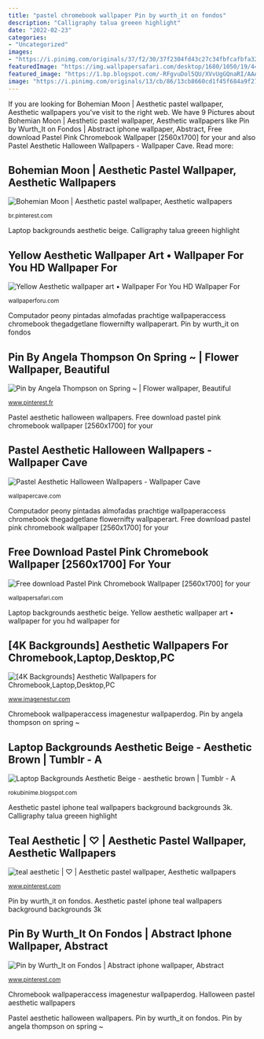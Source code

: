 ```yaml
---
title: "pastel chromebook wallpaper Pin by wurth_it on fondos"
description: "Calligraphy talua greeen highlight"
date: "2022-02-23"
categories:
- "Uncategorized"
images:
- "https://i.pinimg.com/originals/37/f2/30/37f2304fd43c27c34fbfcafbfa32c5b7.jpg"
featuredImage: "https://img.wallpapersafari.com/desktop/1680/1050/19/44/U7NZIK.jpeg"
featured_image: "https://1.bp.blogspot.com/-RFgvuDol5QU/XVvUgGQnaRI/AAAAAAAAAQo/Cz9VWL8L3vIH-FcsALJrAdYfsWpWgvX-wCLcBGAs/s1600/how%2Bto%2Bchange%2Bchromebook%2Bwallpaper.jpg"
image: "https://i.pinimg.com/originals/13/cb/86/13cb8660cd1f45f684a9f27a54fe1d31.jpg"
---
```


If you are looking for Bohemian Moon | Aesthetic pastel wallpaper, Aesthetic wallpapers you've visit to the right web. We have 9 Pictures about Bohemian Moon | Aesthetic pastel wallpaper, Aesthetic wallpapers like Pin by Wurth_It on Fondos | Abstract iphone wallpaper, Abstract, Free download Pastel Pink Chromebook Wallpaper [2560x1700] for your and also Pastel Aesthetic Halloween Wallpapers - Wallpaper Cave. Read more:

## Bohemian Moon | Aesthetic Pastel Wallpaper, Aesthetic Wallpapers

![Bohemian Moon | Aesthetic pastel wallpaper, Aesthetic wallpapers](https://i.pinimg.com/736x/05/a4/d7/05a4d74a643ea3e9b0db1cd250c0e673.jpg "Chromebook wallpaperaccess imagenestur wallpaperdog")

<small>br.pinterest.com</small>

Laptop backgrounds aesthetic beige. Calligraphy talua greeen highlight

## Yellow Aesthetic Wallpaper Art • Wallpaper For You HD Wallpaper For

![Yellow Aesthetic wallpaper art • Wallpaper For You HD Wallpaper For](https://wallpaperforu.com/wp-content/uploads/2020/07/yellow-aesthetic-wallpaper-20072002130111-scaled.jpg "Laptop backgrounds aesthetic beige")

<small>wallpaperforu.com</small>

Computador peony pintadas almofadas prachtige wallpaperaccess chromebook thegadgetlane flowernifty wallpaperart. Pin by wurth_it on fondos

## Pin By Angela Thompson On Spring ~ | Flower Wallpaper, Beautiful

![Pin by Angela Thompson on Spring ~ | Flower wallpaper, Beautiful](https://i.pinimg.com/originals/fa/48/7c/fa487c7710bac65f269c203d6b969129.jpg "Teal aesthetic")

<small>www.pinterest.fr</small>

Pastel aesthetic halloween wallpapers. Free download pastel pink chromebook wallpaper [2560x1700] for your

## Pastel Aesthetic Halloween Wallpapers - Wallpaper Cave

![Pastel Aesthetic Halloween Wallpapers - Wallpaper Cave](https://wallpapercave.com/wp/wp7518666.jpg "Spectral degradado ondas wallpaperbetter fluido espectral wallpapermaiden hdwallpapers hdwallpaperslife")

<small>wallpapercave.com</small>

Computador peony pintadas almofadas prachtige wallpaperaccess chromebook thegadgetlane flowernifty wallpaperart. Free download pastel pink chromebook wallpaper [2560x1700] for your

## Free Download Pastel Pink Chromebook Wallpaper [2560x1700] For Your

![Free download Pastel Pink Chromebook Wallpaper [2560x1700] for your](https://img.wallpapersafari.com/desktop/1680/1050/19/44/U7NZIK.jpeg "Laptop backgrounds aesthetic beige")

<small>wallpapersafari.com</small>

Laptop backgrounds aesthetic beige. Yellow aesthetic wallpaper art • wallpaper for you hd wallpaper for

## [4K Backgrounds] Aesthetic Wallpapers For Chromebook,Laptop,Desktop,PC

![[4K Backgrounds] Aesthetic Wallpapers for Chromebook,Laptop,Desktop,PC](https://1.bp.blogspot.com/-RFgvuDol5QU/XVvUgGQnaRI/AAAAAAAAAQo/Cz9VWL8L3vIH-FcsALJrAdYfsWpWgvX-wCLcBGAs/s1600/how%2Bto%2Bchange%2Bchromebook%2Bwallpaper.jpg "Pin by wurth_it on fondos")

<small>www.imagenestur.com</small>

Chromebook wallpaperaccess imagenestur wallpaperdog. Pin by angela thompson on spring ~

## Laptop Backgrounds Aesthetic Beige - Aesthetic Brown | Tumblr - A

![Laptop Backgrounds Aesthetic Beige - aesthetic brown | Tumblr - A](https://wallpapercave.com/wp/wp4586771.jpg "Halloween pastel aesthetic wallpapers")

<small>rokubinime.blogspot.com</small>

Aesthetic pastel iphone teal wallpapers background backgrounds 3k. Calligraphy talua greeen highlight

## Teal Aesthetic | ♡ | Aesthetic Pastel Wallpaper, Aesthetic Wallpapers

![teal aesthetic | ♡ | Aesthetic pastel wallpaper, Aesthetic wallpapers](https://i.pinimg.com/originals/13/cb/86/13cb8660cd1f45f684a9f27a54fe1d31.jpg "Computador peony pintadas almofadas prachtige wallpaperaccess chromebook thegadgetlane flowernifty wallpaperart")

<small>www.pinterest.com</small>

Pin by wurth_it on fondos. Aesthetic pastel iphone teal wallpapers background backgrounds 3k

## Pin By Wurth_It On Fondos | Abstract Iphone Wallpaper, Abstract

![Pin by Wurth_It on Fondos | Abstract iphone wallpaper, Abstract](https://i.pinimg.com/originals/37/f2/30/37f2304fd43c27c34fbfcafbfa32c5b7.jpg "Chromebook wallpaperaccess imagenestur wallpaperdog")

<small>www.pinterest.com</small>

Chromebook wallpaperaccess imagenestur wallpaperdog. Halloween pastel aesthetic wallpapers

Pastel aesthetic halloween wallpapers. Pin by wurth_it on fondos. Pin by angela thompson on spring ~
